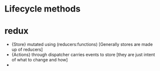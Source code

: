 # Lifecycle methods




# redux
- {Store} mutated using (reducers:functions) [Generally stores are made up of reducers]
- {Actions} through dispatcher carries events to store [they are just intent of what to change and how]
-